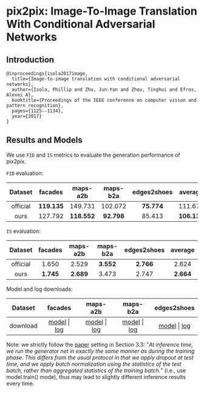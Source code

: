 # pix2pix: Image-To-Image Translation With Conditional Adversarial Networks

## Introduction

```
@inproceedings{isola2017image,
  title={Image-to-image translation with conditional adversarial networks},
  author={Isola, Phillip and Zhu, Jun-Yan and Zhou, Tinghui and Efros, Alexei A},
  booktitle={Proceedings of the IEEE conference on computer vision and pattern recognition},
  pages={1125--1134},
  year={2017}
}
```

## Results and Models

We use `FID` and `IS` metrics to 	evaluate the generation performance of pix2pix.

`FID` evaluation:

| Dataset | facades | maps-a2b | maps-b2a | edges2shoes | average |
|:---:|:---:|:---:|:---:|:---:|:---:|
| official | **119.135** | 149.731 | 102.072 | **75.774** | 111.678 |
| ours | 127.792 | **118.552** | **92.798** | 85.413 | **106.139** |

`IS` evaluation:

| Dataset | facades | maps-a2b | maps-b2a | edges2shoes | average |
|:---:|:---:|:---:|:---:|:---:|:---:|
| official | 1.650 | 2.529 | **3.552** | **2.766** | 2.624 |
| ours | **1.745** | **2.689** | 3.473 | 2.747 | **2.664** |

Model and log downloads:

| Dataset | facades | maps-a2b | maps-b2a | edges2shoes |
|:---:|:---:|:---:|:---:|:---:|
| download | [model](https://open-mmlab.s3.ap-northeast-2.amazonaws.com/mmedting/v0.1/synthesizers/pix2pix/pix2pix_facades/pix2pix_vanilla_unet_bn_1x1_80k_facades_20200524-6206de67.pth) \| [log](https://open-mmlab.s3.ap-northeast-2.amazonaws.com/mmedting/v0.1/synthesizers/pix2pix/pix2pix_facades/pix2pix_vanilla_unet_bn_1x1_80k_facades_20200524_185039.log.json) | [model](https://open-mmlab.s3.ap-northeast-2.amazonaws.com/mmedting/v0.1/synthesizers/pix2pix/pix2pix_maps_a2b/pix2pix_vanilla_unet_bn_a2b_1x1_219200_maps_20200524-b29c4538.pth) \| [log](https://open-mmlab.s3.ap-northeast-2.amazonaws.com/mmedting/v0.1/synthesizers/pix2pix/pix2pix_maps_a2b/pix2pix_vanilla_unet_bn_a2b_1x1_219200_maps_20200524_191918.log.json) | [model](https://open-mmlab.s3.ap-northeast-2.amazonaws.com/mmedting/v0.1/synthesizers/pix2pix/pix2pix_maps_b2a/pix2pix_vanilla_unet_bn_b2a_1x1_219200_maps_20200524-17882ec8.pth) \| [log](https://open-mmlab.s3.ap-northeast-2.amazonaws.com/mmedting/v0.1/synthesizers/pix2pix/pix2pix_maps_b2a/pix2pix_vanilla_unet_bn_b2a_1x1_219200_maps_20200524_192641.log.json) | [model](https://open-mmlab.s3.ap-northeast-2.amazonaws.com/mmedting/v0.1/synthesizers/pix2pix/pix2pix_edges2shoes_wo_jitter_flip/pix2pix_vanilla_unet_bn_wo_jitter_flip_1x4_186840_edges2shoes_20200524-b35fa9c0.pth) \| [log](https://open-mmlab.s3.ap-northeast-2.amazonaws.com/mmedting/v0.1/synthesizers/pix2pix/pix2pix_edges2shoes_wo_jitter_flip/pix2pix_vanilla_unet_bn_wo_jitter_flip_1x4_186840_edges2shoes_20200524_193117.log.json) |

Note: we strictly follow the [paper](http://openaccess.thecvf.com/content_cvpr_2017/papers/Isola_Image-To-Image_Translation_With_CVPR_2017_paper.pdf) setting in Section 3.3: "*At inference time, we run the generator net in exactly
the same manner as during the training phase. This differs
from the usual protocol in that we apply dropout at test time,
and we apply batch normalization using the statistics of
the test batch, rather than aggregated statistics of the training batch.*" (i.e., use model.train() mode), thus may lead to slightly different inference results every time.
